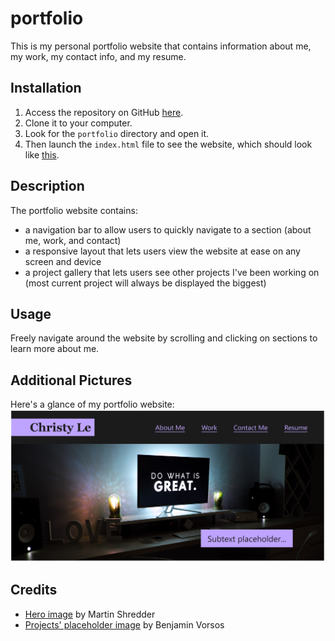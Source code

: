 # portfolio
This is my personal portfolio website that contains information about me, my work, my contact info, and my resume.

## Installation
1. Access the repository on GitHub [here](https://github.com/christylex3/portfolio).
2. Clone it to your computer.
3. Look for the `portfolio` directory and open it.
4. Then launch the `index.html` file to see the website, which should look like [this](https://christylex3.github.io/portfolio/).

## Description
The portfolio website contains:
* a navigation bar to allow users to quickly navigate to a section (about me, work, and contact)
* a responsive layout that lets users view the website at ease on any screen and device
* a project gallery that lets users see other projects I've been working on (most current project will always be displayed the biggest)

## Usage
Freely navigate around the website by scrolling and clicking on sections to learn more about me. 

## Additional Pictures
Here's a glance of my portfolio website:
![Peek at portfolio website](./assets/images/first-page.jpg)

## Credits
 * [Hero image](https://unsplash.com/@martinshreder?utm_source=unsplash&utm_medium=referral&utm_content=creditCopyText) by Martin Shredder
 * [Projects' placeholder image](https://unsplash.com/@vorosbenisop?utm_source=unsplash&utm_medium=referral&utm_content=creditCopyText) by Benjamin Vorsos